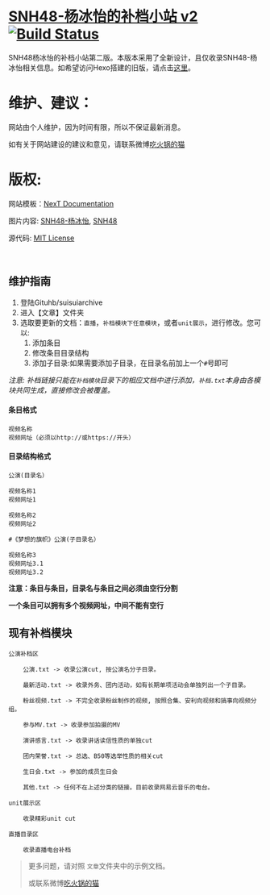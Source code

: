 # [SNH48-杨冰怡的补档小站 v2](http://suisui.stream) [![Build Status](https://travis-ci.org/cutelittleturtle/suisuiarchive.svg?branch=master)](https://travis-ci.org/cutelittleturtle/suisuiarchive)

SNH48杨冰怡的补档小站第二版。本版本采用了全新设计，且仅收录SNH48-杨冰怡相关信息。如希望访问Hexo搭建的旧版，请点击[这里](cutelittleturtle.github.io)。

# 维护、建议：
网站由个人维护，因为时间有限，所以不保证最新消息。

如有关于网站建设的建议和意见，请联系微博[吃火锅的猫](https://weibo.com/u/5973150647/)

# 版权:

网站模板：[NexT Documentation](http://theme-next.iissnan.com/)

图片内容: [SNH48-杨冰怡](https://weibo.com/u/5491331848), [SNH48](http://www.snh48.com/)

源代码: [MIT License](https://opensource.org/licenses/MIT)

&nbsp;

## 维护指南

1. 登陆Gituhb/suisuiarchive
2. 进入【文章】文件夹
3. 选取要更新的文档：`直播`，`补档模块下任意模块`，或者`unit展示`，进行修改。您可以:
   1. 添加条目
   2. 修改条目目录结构
   3. 添加子目录:如果需要添加子目录，在目录名前加上一个`#`号即可
   

*注意: 补档链接只能在`补档模块`目录下的相应文档中进行添加，`补档.txt`本身由各模块共同生成，直接修改会被覆盖。*

#### 条目格式
 ```
视频名称
视频网址（必须以http://或https://开头）
 ``` 
 
#### 目录结构格式
 ```
公演(目录名）

视频名称1
视频网址1
       
视频名称2
视频网址2

#《梦想的旗帜》公演(子目录名）

视频名称3
视频网址3.1
视频网址3.2

 ```
**注意：条目与条目，目录名与条目之间必须由空行分割** 

**一个条目可以拥有多个视频网址，中间不能有空行**

## 现有补档模块
```
公演补档区

    公演.txt -> 收录公演cut, 按公演名分子目录。

    最新活动.txt -> 收录外务、团内活动，如有长期单项活动会单独列出一个子目录。

    粉丝视频.txt -> 不完全收录粉丝制作的视频, 按照合集、安利向视频和搞事向视频分组。

    参与MV.txt -> 收录参加拍摄的MV

    演讲感言.txt -> 收录讲话读信性质的单独cut

    团内荣誉.txt -> 总选、B50等选举性质的相关cut

    生日会.txt -> 参加的成员生日会

    其他.txt -> 任何不在上述分类的链接。目前收录网易云音乐的电台。
    
unit展示区

    收录精彩unit cut
    
直播目录区

    收录直播电台补档
```


> 更多问题，请对照 `文章`文件夹中的示例文档。
> 
> 或联系微博[吃火锅的猫](https://weibo.com/u/5973150647/)
     
